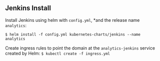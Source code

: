 Jenkins Install
---------------

Install Jenkins using helm with `config.yml`, *and the release name `analytics`:

`$ helm install -f config.yml kubernetes-charts/jenkins --name analytics`

Create ingress rules to point the domain at the `analytics-jenkins` service created by Helm:
`$ kubectl create -f ingress.yml`
